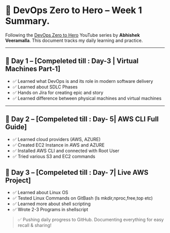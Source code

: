 # 🚀 DevOps Zero to Hero – Week 1 Summary.

Following the [DevOps Zero to Hero](https://youtu.be/Ou9j73aWgyE?si=ROBRCQyVPhLKH9cZ) YouTube series by **Abhishek Veeramalla**. This document tracks my daily learning and practice.

---

## 📅 Day 1 – [Compeleted till : Day-3 | Virtual Machines Part-1]
- ✅ Learned what DevOps is and its role in modern software delivery
- ✅ Learned about SDLC Phases
- ✅ Hands on Jira for creating epic and story
- ✅ Learned difference between physical machines and virtual machines
---

## 📅 Day 2 – [Compeleted till : Day- 5| AWS CLI Full Guide]
- ✅ Learned cloud providers (AWS, AZURE) 
- ✅ Created EC2 Instance in AWS and AZURE
- ✅ Installed AWS CLI and connected with Root User
- ✅ Tried various S3 and EC2 commands

## 📅 Day 3 – [Compeleted till : Day- 7| Live AWS Project]
- ✅ Learned about Linux OS
- ✅ Tested Linux Commands on GitBash (ls mkdir,nproc,free,top etc)
- ✅ Learned more about shell scripting
- ✅ Wrote 2-3 Programs in shellscript



> ✅ Pushing daily progress to GitHub. Documenting everything for easy recall & sharing!
